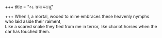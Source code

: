 +++
title = "०८ सचा यदासु"

+++
When I, a mortal, wooed to mine embraces these heavenly nymphs who laid aside their raiment,  
     Like a scared snake they fled from me in terror, like chariot horses when the car has touched them.
